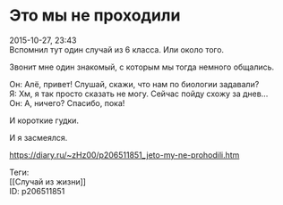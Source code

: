 Это мы не проходили
====================

   
 2015-10-27, 23:43   
  Вспомнил тут один случай из 6 класса. Или около того.   
   
 Звонит мне один знакомый, с которым мы тогда немного общались.   
   
 Он: Алё, привет! Слушай, скажи, что нам по биологии задавали?   
 Я: Хм, я так просто сказать не могу. Сейчас пойду схожу за днев...   
 Он: А, ничего? Спасибо, пока!   
   
 И короткие гудки.   
   
 И я засмеялся.   
    
 <https://diary.ru/~zHz00/p206511851_jeto-my-ne-prohodili.htm>   
   
 Теги:   
 [[Случай из жизни]]   
 ID: p206511851